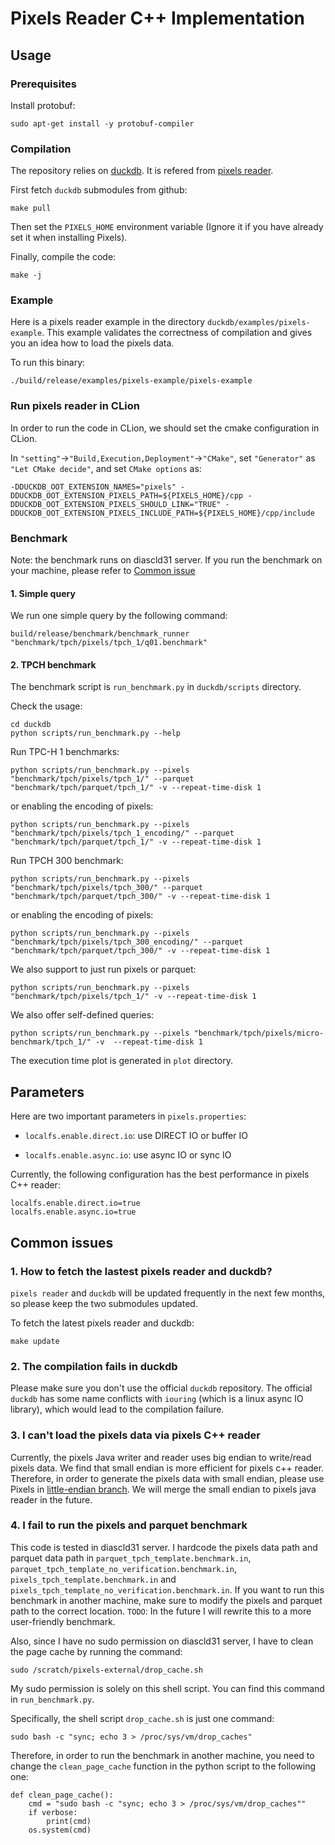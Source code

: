# Pixels Reader C++ Implementation

## Usage


### Prerequisites


Install protobuf:
```shell
sudo apt-get install -y protobuf-compiler
```

### Compilation

The repository relies on [duckdb](https://github.com/yuly16/duckdb). It is refered from [pixels reader](https://github.com/yuly16/pixels-reader-cxx). 

First fetch `duckdb` submodules from github:

```
make pull
```

Then set the `PIXELS_HOME` environment variable (Ignore it if you have already set it when installing Pixels).

Finally, compile the code:

```
make -j
```

### Example

Here is a pixels reader example in the directory `duckdb/examples/pixels-example`. This example validates the correctness of compilation and gives you an idea how to load the pixels data. 

To run this binary:

```
./build/release/examples/pixels-example/pixels-example
```

### Run pixels reader in CLion
In order to run the code in CLion, we should set the cmake configuration in CLion. 

In `"setting"`->`"Build,Execution,Deployment"`->`"CMake"`, set `"Generator"` as `"Let CMake decide"`, and
set `CMake options` as:
```shell
-DDUCKDB_OOT_EXTENSION_NAMES="pixels" -DDUCKDB_OOT_EXTENSION_PIXELS_PATH=${PIXELS_HOME}/cpp -DDUCKDB_OOT_EXTENSION_PIXELS_SHOULD_LINK="TRUE" -DDUCKDB_OOT_EXTENSION_PIXELS_INCLUDE_PATH=${PIXELS_HOME}/cpp/include
```

### Benchmark

Note: the benchmark runs on diascld31 server. If you run the benchmark on your machine, please refer to [Common issue](#4-i-fail-to-run-the-pixels-and-parquet-benchmark)

#### 1. Simple query
We run one simple query by the following command:

```
build/release/benchmark/benchmark_runner "benchmark/tpch/pixels/tpch_1/q01.benchmark"
```
#### 2. TPCH benchmark
The benchmark script is `run_benchmark.py` in `duckdb/scripts` directory.

Check the usage:

```
cd duckdb
python scripts/run_benchmark.py --help
```

Run TPC-H 1 benchmarks:

```
python scripts/run_benchmark.py --pixels "benchmark/tpch/pixels/tpch_1/" --parquet "benchmark/tpch/parquet/tpch_1/" -v --repeat-time-disk 1
```

or enabling the encoding of pixels:

```
python scripts/run_benchmark.py --pixels "benchmark/tpch/pixels/tpch_1_encoding/" --parquet "benchmark/tpch/parquet/tpch_1/" -v --repeat-time-disk 1
```

Run TPCH 300 benchmark:

```
python scripts/run_benchmark.py --pixels "benchmark/tpch/pixels/tpch_300/" --parquet "benchmark/tpch/parquet/tpch_300/" -v --repeat-time-disk 1
```

or enabling the encoding of pixels:

```
python scripts/run_benchmark.py --pixels "benchmark/tpch/pixels/tpch_300_encoding/" --parquet "benchmark/tpch/parquet/tpch_300/" -v --repeat-time-disk 1
```

We also support to just run pixels or parquet:

```
python scripts/run_benchmark.py --pixels "benchmark/tpch/pixels/tpch_1/" -v --repeat-time-disk 1
```

We also offer self-defined queries:

```
python scripts/run_benchmark.py --pixels "benchmark/tpch/pixels/micro-benchmark/tpch_1/" -v  --repeat-time-disk 1
```

The execution time plot is generated in `plot` directory.


## Parameters

Here are two important parameters in `pixels.properties`: 

* `localfs.enable.direct.io`: use DIRECT IO or buffer IO

* `localfs.enable.async.io`: use async IO or sync IO

Currently, the following configuration has the best performance in pixels C++ reader:

```
localfs.enable.direct.io=true
localfs.enable.async.io=true
```


## Common issues

### 1. How to fetch the lastest pixels reader and duckdb?

`pixels reader` and `duckdb` will be updated frequently in the next few months, so please keep the two submodules updated. 

To fetch the latest pixels reader and duckdb:

```
make update
```


### 2. The compilation fails in duckdb

Please make sure you don't use the official `duckdb` repository. The official `duckdb` has some name conflicts with `iouring` (which is a linux async IO library), which would lead to the compilation failure. 


### 3. I can't load the pixels data via pixels C++ reader

Currently, the pixels Java writer and reader uses big endian to write/read pixels data. We find that small endian is more efficient for pixels c++ reader. Therefore, in order to generate the pixels data with small endian, please use Pixels in [little-endian branch](https://github.com/pixelsdb/pixels/tree/little-endian). We will merge the small endian to pixels java reader in the future. 


### 4. I fail to run the pixels and parquet benchmark

This code is tested in diascld31 server. I hardcode the pixels data path and parquet data path in `parquet_tpch_template.benchmark.in`, `parquet_tpch_template_no_verification.benchmark.in`, `pixels_tpch_template.benchmark.in` and `pixels_tpch_template_no_verification.benchmark.in`. If you want to run this benchmark in another machine, make sure to modify the pixels and parquet path to the correct location. `TODO`: In the future I will rewrite this to a more user-friendly benchmark.

Also, since I have no sudo permission on diascld31 server, I have to clean the page cache by running the command:

```
sudo /scratch/pixels-external/drop_cache.sh
``` 

My sudo permission is solely on this shell script. You can find this command in `run_benchmark.py`. 

Specifically, the shell script `drop_cache.sh` is just one command:

```
sudo bash -c "sync; echo 3 > /proc/sys/vm/drop_caches"
```

Therefore, in order to run the benchmark in another machine, you need to change the `clean_page_cache` function in the python script to the following one:

```
def clean_page_cache():
    cmd = "sudo bash -c "sync; echo 3 > /proc/sys/vm/drop_caches""
    if verbose:
        print(cmd)
    os.system(cmd)
```
